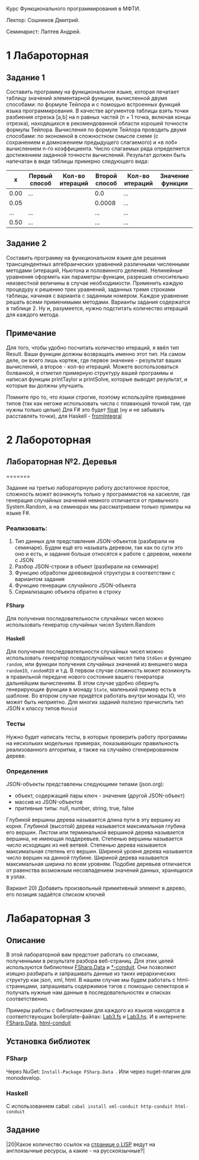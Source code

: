 Курс Функционального программирования в МФТИ.

Лектор: Сошников Дмитрий.

Семинарист: Лаптев Андрей.

# 1 Лабароторная
## Задание 1
Составить программу на функциональном языке, которая печатает таблицу значений элементарной функции, вычисленной двумя способами: по формуле Тейлора и с помощью встроенных функций языка программирования. В качестве аргументов таблицы взять точки разбиения отрезка [a,b] на n равных частей (n + 1 точка, включая концы отрезка), находящихся в рекомендованной области хорошей точности формулы Тейлора. 
Вычисления по формуле Тейлора проводить двумя способами: по экономной в сложностном смысле схеме (с сохранением и домножением предыдущего слагаемого) и «в лоб» вычислением n-го коэффициента. Число слагаемых ряда определяется достижением заданной точности вычислений.
Результат должен быть напечатан в виде таблицы примерно следующего вида:

|x    |Первый способ|Кол-во итераций|Второй способ|Кол-во итераций|Значение функции|
|-----|-------------|---------------|-------------|---------------|----------------|
|0.00	|...          |               |0.0          |...            |                |
|0.05 |||0.0008|...||
|...|...||...|...||
|0.50|...||...|...||

## Задание 2
Составить программу на функциональном языке для решения трансцендентных алгебраических уравнений различными численными методами (итераций, Ньютона и половинного деления). Нелинейные уравнения оформить как параметры-функции, разрешив относительно неизвестной величины в случае необходимости. Применить каждую процедуру к решению трех уравнений, заданных тремя строками таблицы, начиная с варианта с заданным номером. Каждое уравнение решать всеми применимыми методами.
Варианты задания содержатся в таблице 2. Ну и, разумеется, нужно подститать количество итераций для каждого метода.

## Примечание
Для того, чтобы удобно посчитать количество итераций, я ввёл тип Result. Ваши функции должны возвращать именно этот тип. На самом деле, он всего лишь кортеж, где первое значение - результат ваших вычислений, а второе - кол-во итераций.
Можете воспользоваться болванкой, я отметил примерную структуру вашей программы и написал функции printTaylor и printSolve, которые выводят результат, и которые вы должны улучшить.

Помните про то, что языки строгие, поэтому используйте приведение типов 
(так как негоже использовать числа с плавающей точкой там, где нужны только целые)
Для F# это будет [float](https://msdn.microsoft.com/en-us/library/dd233220.aspx) (ну и не забывать расставлять точки), 
для Haskell - [fromIntegral](http://learnyouahaskell.com/types-and-typeclasses)

# 2 Лабороторная
## Лабораторная №2. Деревья
=======

Задание на третью лабораторную работу достаточное простое, сложность может возникнуть только у программистов 
на хаскелле, где генерация случайных значений немного отличается от привычного System.Random, а на семинарах мы рассматриваем только примеры на языке F#.

### Реализовать:
1. Тип данных для представления JSON-объектов (разбирали на семинаре). Будем ещё его называть деревом, так как по сути
это оно и есть, и задания больше относятся к работе с деревом, нежели с JSON
2. Разбор JSON-строки в объект (разбирали на семинаре)
3. Функцию обработки древовидной структуры в соответствии с вариантом задания
4. Функцию генерации случайного JSON-объекта
5. Сериализацию объекта обратно в строку

#### FSharp
Для получения последовательности случайных чисел можно использовать генератор случайных чисел System.Random
#### Haskell
Для получения последовательности случайных чисел можно использовать генератор псевдослучайных чисел 
типа `StdGen` и функцию `random`, или функции получения случайных значений из внешнего мира `randomIO`, `randomRIO`
и т.д.
В первом случае сложность может возникнуть в правильной передаче нового состояния вашего генератора
дальнейшим вычислениям. В этом случае удобно обернуть генерирующие функции в монаду `State`, маленький пример есть в шаблоне.
Во втором случае придётся работать внутри монады IO, что может быть неприятно.
Для многих заданий полезно причислить тип JSON к классу типов `Monoid`

### Тесты
Нужно будет написать тесты, в которых проверить работу программы на нескольких
модельных примерах, показывающих правильность реализованного алгоритма, а также на
случайно сгенерированном дереве.

### Определения
JSON-объекты представлены следующими типами (json.org):
- объект, содержащий пары ключ - значение (другой JSON-объект)
- массив из JSON-объектов
- притивные типы: null, number, string, true, false

Глубиной вершины дерева называется длина пути в эту вершину из корня. Глубиной (высотой)
дерева называется максимальная глубина его вершин. Листом или терминальной вершиной
дерева называется вершина, не имеющая поддеревьев. Степенью вершины называется число
исходящих из неё ветвей. Степенью дерева называется максимальная степень его вершин.
Шириной уровня дерева называется число вершин на данной глубине. Шириной дерева
называется максимальная ширина по всем уровням. Подобие деревьев отличается от равенства
возможным несовпадением значений данных, хранящихся в узлах.

Вариант 20) Добавить произвольный примитивный элемент в дерево, его позиция задаётся списком ключей

# Лабараторная 3
## Описание

В этой лабораторной вам предстоит работать со списками, полученными в результате разбора веб-страниц.
Для этих целей используются библиотеки [FSharp.Data](https://fsharp.github.io/FSharp.Data/library/HtmlParser.html) и [*-conduit](https://github.com/snoyberg/xml). Они позволяют изящно разбирать и запрашивать данные из таких иерархических структур как json, xml, html. В нашем случае мы будем работать с html-страницами, запрашивать содержимое тэгов с помощью селекторов и получать нужные нам данные в последовательностях и списках соответственно.

Примеры работы с библиотеками для каждого из языков находятся в соответствующих boilerplate-файлах: [Lab3.fs](./Lab3.fs) и [Lab3.hs](./Lab3.hs). И в интернете: [FSharp.Data](https://fsharp.github.io/FSharp.Data/library/HtmlParser.html), [html-conduit](https://www.fpcomplete.com/school/starting-with-haskell/libraries-and-frameworks/text-manipulation/tagsoup)

## Установка библиотек
### FSharp
Через NuGet: `Install-Package FSharp.Data `. Или через nuget-плагин для monodevelop.
### Haskell
С использованием cabal: `cabal install xml-conduit http-conduit html-conduit`

## Задание
|20|Какое количество ссылок на [странице о LISP](https://lorwiki.ru/wiki/%D0%A7%D0%B0%D1%81%D1%82%D1%8C_1._%D0%9E%D0%B1%D1%89%D0%B8%D0%B5_%D0%B2%D0%BE%D0%BF%D1%80%D0%BE%D1%81%D1%8B_%D0%BE_Lisp) ведут на англоязычные ресурсы, а какие - на русскоязычные?|
